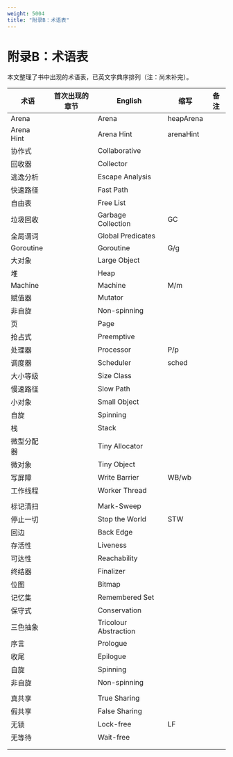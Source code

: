 ```yaml
---
weight: 5004
title: "附录B：术语表"
---
```


# 附录B：术语表

本文整理了书中出现的术语表，已英文字典序排列（注：尚未补完）。

| 术语       | 首次出现的章节 | English               | 缩写      | 备注 |
| ---------- | -------------- | --------------------- | --------- | ---- |
| Arena      |                | Arena                 | heapArena |      |
| Arena Hint |                | Arena Hint            | arenaHint |      |
| 协作式     |                | Collaborative         |           |      |
| 回收器     |                | Collector             |           |      |
| 逃逸分析   |                | Escape Analysis       |           |      |
| 快速路径   |                | Fast Path             |           |      |
| 自由表     |                | Free List             |           |      |
| 垃圾回收   |                | Garbage  Collection   | GC        |      |
| 全局谓词   |                | Global Predicates     |           |      |
| Goroutine  |                | Goroutine             | G/g       |      |
| 大对象     |                | Large Object          |           |      |
| 堆         |                | Heap                  |           |      |
| Machine    |                | Machine               | M/m       |      |
| 赋值器     |                | Mutator               |           |      |
| 非自旋     |                | Non-spinning          |           |      |
| 页         |                | Page                  |           |      |
| 抢占式     |                | Preemptive            |           |      |
| 处理器     |                | Processor             | P/p       |      |
| 调度器     |                | Scheduler             | sched     |      |
| 大小等级   |                | Size Class            |           |      |
| 慢速路径   |                | Slow Path             |           |      |
| 小对象     |                | Small Object          |           |      |
| 自旋       |                | Spinning              |           |      |
| 栈         |                | Stack                 |           |      |
| 微型分配器 |                | Tiny Allocator        |           |      |
| 微对象     |                | Tiny Object           |           |      |
| 写屏障     |                | Write Barrier         | WB/wb     |      |
| 工作线程   |                | Worker Thread         |           |      |
|            |                |                       |           |      |
| 标记清扫   |                | Mark-Sweep            |           |      |
| 停止一切   |                | Stop the World        | STW       |      |
| 回边       |                | Back Edge             |           |      |
| 存活性     |                | Liveness              |           |      |
| 可达性     |                | Reachability          |           |      |
| 终结器     |                | Finalizer             |           |      |
| 位图       |                | Bitmap                |           |      |
| 记忆集     |                | Remembered Set        |           |      |
| 保守式     |                | Conservation          |           |      |
| 三色抽象   |                | Tricolour Abstraction |           |      |
| 序言       |                | Prologue              |           |      |
| 收尾       |                | Epilogue              |           |      |
| 自旋       |                | Spinning              |           |      |
| 非自旋     |                | Non-spinning          |           |      |
|            |                |                       |           |      |
| 真共享     |                | True Sharing          |           |      |
| 假共享     |                | False Sharing         |           |      |
| 无锁       |                | Lock-free             | LF        |      |
| 无等待     |                | Wait-free             |           |      |
|            |                |                       |           |      |
|            |                |                       |           |      |


